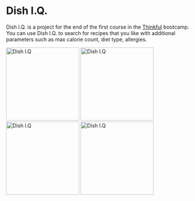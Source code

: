 # Dish I.Q. #

Dish I.Q. is a project for the end of the first course in the [Thinkful](https://www.thinkful.com/) bootcamp.  You can use Dish I.Q. to search
for recipes that you like with additional parameters such as max calorie count, diet type, allergies.

<img src="https://github.com/mmpal78/dishIQ/blob/gh-pages/User_Flows_Wireframes/s.jpg?raw=true" width=200 alt="Dish I.Q" />
<img src="https://github.com/mmpal78/dishIQ/blob/gh-pages/User_Flows_Wireframes/ss2.jpg?raw=true" width=200 alt="Dish I.Q" />
<img src="https://github.com/mmpal78/dishIQ/blob/gh-pages/User_Flows_Wireframes/ss3.jpg?raw=true" width=200 alt="Dish I.Q" />
<img src="https://github.com/mmpal78/dishIQ/blob/gh-pages/User_Flows_Wireframes/ss4.jpg?raw=true" width=200 alt="Dish I.Q" />

